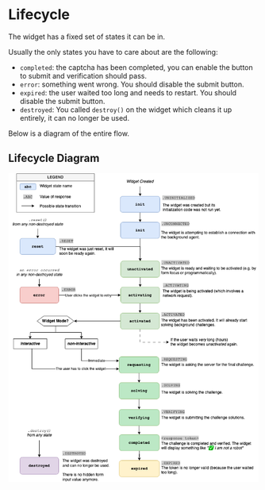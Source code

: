 # Lifecycle

The widget has a fixed set of states it can be in.

Usually the only states you have to care about are the following:
* `completed`: the captcha has been completed, you can enable the button to submit and verification should pass.
* `error`: something went wrong. You should disable the submit button.
* `expired`: the user waited too long and needs to restart. You should disable the submit button.
* `destroyed`: You called `destroy()` on the widget which cleans it up entirely, it can no longer be used.

Below is a diagram of the entire flow.

## Lifecycle Diagram

![Widget Lifecycle Diagram](./widget_lifecycle.png)